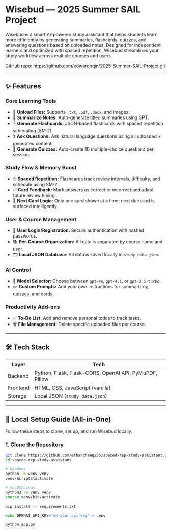 # Wisebud — 2025 Summer SAIL Project

Wisebud is a smart AI-powered study assistant that helps students learn more efficiently by generating summaries, flashcards, quizzes, and answering questions based on uploaded notes. Designed for independent learners and optimized with spaced repetition, Wisebud streamlines your study workflow across multiple courses and users.

GitHub repo: https://github.com/edwardnqin/2025-Summer-SAIL-Project.git

---

## ✨ Features

### Core Learning Tools

- 📄 **Upload Files:** Supports `.txt`, `.pdf`, `.docx`, and images.
- 🧠 **Summarize Notes:** Auto-generate titled summaries using GPT.
- 🃏 **Generate Flashcards:** JSON-based flashcards with spaced repetition scheduling (SM‑2).
- ❓ **Ask Questions:** Ask natural language questions using all uploaded + generated content.
- 📝 **Generate Quizzes:** Auto-create 10 multiple-choice questions per session.

### Study Flow & Memory Boost

- ⏱ **Spaced Repetition:** Flashcards track review intervals, difficulty, and schedule using SM‑2.
- ✅ **Card Feedback:** Mark answers as correct or incorrect and adapt future review timing.
- 🔄 **Next Card Logic:** Only one card shown at a time; next due card is surfaced intelligently.

### User & Course Management

- 👤 **User Login/Registration:** Secure authentication with hashed passwords.
- 📚 **Per-Course Organization:** All data is separated by course name and user.
- 🗂 **Local JSON Database:** All data is saved locally in `study_data.json`.

### AI Control

- 🔄 **Model Selector:** Choose between `gpt-4o`, `gpt-4.1`, or `gpt-3.5-turbo`.
- ✏️ **Custom Prompts:** Add your own instructions for summarizing, quizzes, and cards.

### Productivity Add-ons

- ✅ **To-Do List:** Add and remove personal todos to track tasks.
- 🗑️ **File Management:** Delete specific uploaded files per course.

---

## 🛠 Tech Stack

| Layer     | Tech                                                   |
| --------- | ------------------------------------------------------ |
| Backend   | Python, Flask, Flask-CORS, OpenAI API, PyMuPDF, Pillow |
| Frontend  | HTML, CSS, JavaScript (vanilla)                        |
| Storage   | Local JSON (`study_data.json`)                         |

---

## 🚀 Local Setup Guide (All-in-One)

Follow these steps to clone, set up, and run Wisebud locally.

### 1. Clone the Repository

```bash
git clone https://github.com/ethanchang235/spaced-rep-study-assistant.git
cd spaced-rep-study-assistant

# Windows
python -m venv venv
venv\Scripts\activate

# macOS/Linux
python3 -m venv venv
source venv/bin/activate

pip install -r requirements.txt

echo OPENAI_API_KEY="sk-your-api-key" > .env

python app.py
